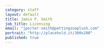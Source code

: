 ```yaml
---
category: staff
layout: default
title: Jamie P. Smith
job_title: Licensing
email: "jporter-smith@pettingzooplush.com"
portrait: "http://placehold.it/300x200"
published: true
---
```


